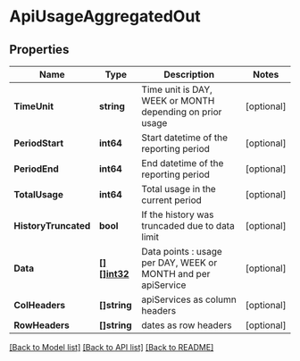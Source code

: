 # ApiUsageAggregatedOut

## Properties
Name | Type | Description | Notes
------------ | ------------- | ------------- | -------------
**TimeUnit** | **string** | Time unit is DAY, WEEK or MONTH depending on prior usage | [optional] 
**PeriodStart** | **int64** | Start datetime of the reporting period | [optional] 
**PeriodEnd** | **int64** | End datetime of the reporting period | [optional] 
**TotalUsage** | **int64** | Total usage in the current period | [optional] 
**HistoryTruncated** | **bool** | If the history was truncaded due to data limit | [optional] 
**Data** | [**[][]int32**](array.md) | Data points : usage per DAY, WEEK or MONTH and per apiService | [optional] 
**ColHeaders** | **[]string** | apiServices as column headers  | [optional] 
**RowHeaders** | **[]string** | dates as row headers  | [optional] 

[[Back to Model list]](../README.md#documentation-for-models) [[Back to API list]](../README.md#documentation-for-api-endpoints) [[Back to README]](../README.md)


